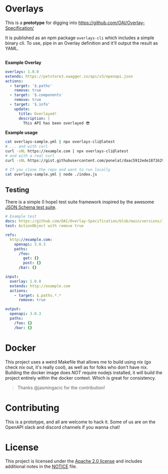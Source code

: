 # Overlays

This is a **prototype** for digging into https://github.com/OAI/Overlay-Specification/

It is published as an npm package `overlays-cli` which includes a simple binary cli.
To use, pipe in an Overlay definition and it'll output the result as YAML.

```sh
```

**Example Overlay**

```yaml
overlays: 1.0.0
extends: https://petstore3.swagger.io/api/v3/openapi.json
actions:
  - target: '$.paths'
    remove: true
  - target: '$.components'
    remove: true
  - target: '$.info'
    update:
      title: Overlayed!
      description: |
        This API has been overlayed 😎 
```

**Example usage**

```sh
cat overlays-sample.yml | npx overlays-cli@latest
# ... and with curl
curl -sNL https://example.com | npx overlays-cli@latest
# and with a real curl
curl -sNL https://gist.githubusercontent.com/ponelat/daac5912ede1871629b6028bbe715d3a/raw/2871f9f27fb93d1c01567d198fb60cd1271e7dcf/overlay.yml | npx overlays-cli@latest

# If you clone the repo and want to run locally
cat overlays-sample.yml | node ./index.js
```

## Testing

There is a simple (I hope) test suite framework inspired by the awesome [JSON Schema test suite](https://github.com/json-schema-org/JSON-Schema-Test-Suite).

```yml
# Example test
docs: https://github.com/OAI/Overlay-Specification/blob/main/versions/1.0.0.md#actionObject
test: ActionObject with remove true

refs:
  http://example.com:
    openapi: 3.0.3
    paths:
      /foo:
        get: {}
        post: {}
      /bar: {}

input:
  overlay: 1.0.0
  extends: http://example.com
  actions:
    - target: $.paths.*.*
      remove: true

output:
  openapi: 3.0.3
  paths:
    /foo: {}
    /bar: {}
```
  
# Docker

This project uses a weird Makefile that allows me to build using nix (go check nix out, it's really cool), as well as for folks who don't have nix.
Building the docker image does _NOT_ require nodejs installed, it will build the project entirely within the docker context. Which is great for consistency.

> Thanks @jasmingacic for the contribution!

# Contributing

This is a prototype, and all are welcome to hack it. Some of us are on the OpenAPI slack and discord channels if you wanna chat!


# License

This project is licensed under the [Apache 2.0 license](./LICENSE) and includes additional notes in the [NOTICE](./NOTICE) file.
